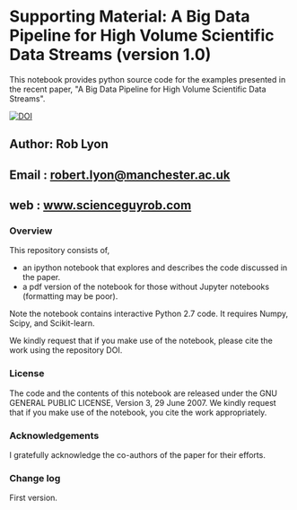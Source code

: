 # Supporting Material: A Big Data Pipeline for High Volume Scientific Data Streams (version 1.0)

This notebook provides python source code for the examples presented in the recent paper, "A Big Data Pipeline for High Volume Scientific Data Streams".

[![DOI](https://zenodo.org/badge/114265450.svg)](https://zenodo.org/badge/latestdoi/114265450)

## Author: Rob Lyon
## Email : robert.lyon@manchester.ac.uk
## web   : www.scienceguyrob.com

### Overview
This repository consists of, 

* an ipython notebook that explores and describes the code discussed in the paper.
* a pdf version of the notebook for those without Jupyter notebooks (formatting may be poor).

Note the notebook contains interactive Python 2.7 code. It requires Numpy, Scipy, and Scikit-learn.

We kindly request that if you make use of the notebook, please cite the work using the repository DOI.

### License
The code and the contents of this notebook are released under the GNU GENERAL PUBLIC LICENSE, Version 3, 29 June 2007. We kindly request that if you make use of the notebook, you cite the work appropriately.

### Acknowledgements
I gratefully acknowledge the co-authors of the paper for their efforts.

### Change log

First version.
